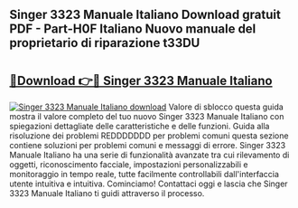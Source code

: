 ## Singer 3323 Manuale Italiano Download gratuit PDF - Part-H0F Italiano Nuovo manuale del proprietario di riparazione t33DU

# <h2><a href="http://dfblni.blite.top/?on=Singer+3323+Manuale+Italiano">🔗Download 👉🔴 Singer 3323 Manuale Italiano</a></h2>

[![Singer 3323 Manuale Italiano download](https://i.imgur.com/lujVjoI.png)](http://dfblni.blite.top/?on=Singer+3323+Manuale+Italiano)
Valore di sblocco questa guida mostra il valore completo del tuo nuovo Singer 3323 Manuale Italiano con spiegazioni dettagliate delle caratteristiche e delle funzioni. Guida alla risoluzione dei problemi REDDDDDDD per problemi comuni questa sezione contiene soluzioni per problemi comuni e messaggi di errore. Singer 3323 Manuale Italiano ha una serie di funzionalità avanzate tra cui rilevamento di oggetti, riconoscimento facciale, impostazioni personalizzabili e monitoraggio in tempo reale, tutte facilmente controllabili dall'interfaccia utente intuitiva e intuitiva. Cominciamo! Contattaci oggi e lascia che Singer 3323 Manuale Italiano ti guidi attraverso il processo.
